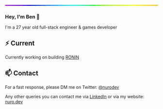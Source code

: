 <img style="width:100%;height:3px;" src="./bar.gif" />

### Hey, I'm Ben 👋

I'm a 27 year old full-stack engineer & games developer

## ⚡️ Current

Currently working on building [RONIN](https://ronin.co/)

## 📫 Contact

For a fast response, please DM me on Twitter: [@nurodev](https://twitter.com/direct_messages/create/nurodev) 

Any other queries you can contact me via [LinkedIn](https://www.linkedin.com/in/nurodev) or via my website: [nuro.dev](https://nuro.dev/contact)
